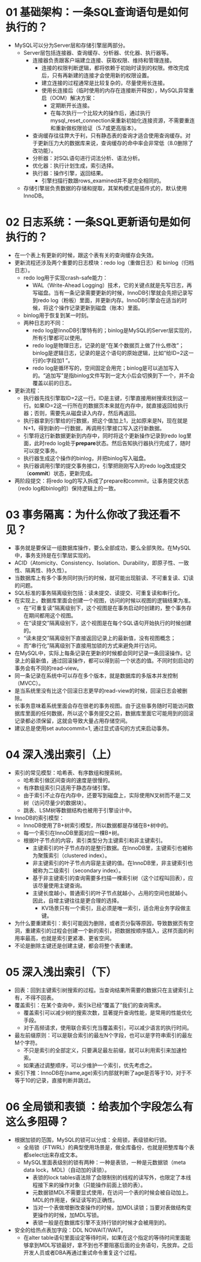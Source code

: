 # 01 基础架构：一条SQL查询语句是如何执行的？
+ MySQL可以分为Server层和存储引擎层两部分。
	+ Server层包括连接器、查询缓存、分析器、优化器、执行器等。
		+ 连接器负责跟客户端建立连接、获取权限、维持和管理连接。
			+ 连接的权限判断逻辑，都将依赖于初始时读到的权限。修改完成后，只有再新建的连接才会使用新的权限设置。
			+ 建立连接的过程通常是比较复杂的，尽量使用长连接。
			+ 使用长连接后（临时使用的内存在连接断开释放），MySQL异常重启（OOM）解决方案：
				+ 定期断开长连接。
				+ 在每次执行一个比较大的操作后，通过执行mysql_reset_connection来重新初始化连接资源，不需要重连和重新做权限验证（5.7或更高版本）。
		+ 查询缓存往往弊大于利，只有静态表的查询才适合使用查询缓存。对于更新压力大的数据库来说，查询缓存的命中率会非常低（8.0删除了改功能）。
		+ 分析器：对SQL语句进行词法分析、语法分析。
		+ 优化器：执行计划生成，索引选择。
		+ 执行器：操作引擎，返回结果。
			+ 引擎扫描行数跟rows_examined并不是完全相同的。
	+ 存储引擎层负责数据的存储和提取，其架构模式是插件式的，默认使用InnoDB。
# 02 日志系统：一条SQL更新语句是如何执行的？
+ 在一个表上有更新的时候，跟这个表有关的查询缓存会失效。
+ 更新流程还涉及两个重要的日志模块：redo log（重做日志）和 binlog（归档日志）。
	+ redo log用于实现crash-safe能力：
		+ WAL（Write-Ahead Logging）技术，它的关键点就是先写日志，再写磁盘。当有一条记录需要更新的时候，InnoDB引擎就会先把记录写到redo log（粉板）里面，并更新内存。InnoDB引擎会在适当的时候，将这个操作记录更新到磁盘（账本）里面。
	+ binlog用于恢复到某一时刻。
	+ 两种日志的不同：
		+ redo log是InnoDB引擎特有的；binlog是MySQL的Server层实现的，所有引擎都可以使用。
		+ redo log是物理日志，记录的是“在某个数据页上做了什么修改”；binlog是逻辑日志，记录的是这个语句的原始逻辑，比如“给ID=2这一行的c字段加1 ”。
		+ redo log是循环写的，空间固定会用完；binlog是可以追加写入的。“追加写”是指binlog文件写到一定大小后会切换到下一个，并不会覆盖以前的日志。
+ 更新流程：
	+ 执行器先找引擎取ID=2这一行。ID是主键，引擎直接用树搜索找到这一行。如果ID=2这一行所在的数据页本来就在内存中，就直接返回给执行器；否则，需要先从磁盘读入内存，然后再返回。
	+ 执行器拿到引擎给的行数据，把这个值加上1，比如原来是N，现在就是N+1，得到新的一行数据，再调用引擎接口写入这行新数据。
	+ 引擎将这行新数据更新到内存中，同时将这个更新操作记录到redo log里面，此时redo log处于**prepare**状态。然后告知执行器执行完成了，随时可以提交事务。
	+ 执行器生成这个操作的binlog，并把binlog写入磁盘。
	+ 执行器调用引擎的提交事务接口，引擎把刚刚写入的redo log改成提交（**commit**）状态，更新完成。
+ 两阶段提交：将redo log的写入拆成了prepare和commit，让事务提交状态（redo log和binlog的）保持逻辑上的一致。
# 03 事务隔离：为什么你改了我还看不见？
+ 事务就是要保证一组数据库操作，要么全部成功，要么全部失败。在MySQL中，事务支持是在引擎层实现的。
+ ACID（Atomicity、Consistency、Isolation、Durability，即原子性、一致性、隔离性、持久性）。
+ 当数据库上有多个事务同时执行的时候，就可能出现脏读、不可重复读、幻读的问题。
+ SQL标准的事务隔离级别包括：读未提交、读提交、可重复读和串行化。
+ 在实现上，数据库里面会创建一个视图，访问的时候以视图的逻辑结果为准。
	+ 在“可重复读”隔离级别下，这个视图是在事务启动时创建的，整个事务存在期间都用这个视图。
	+ 在“读提交”隔离级别下，这个视图是在每个SQL语句开始执行的时候创建的。
	+ “读未提交”隔离级别下直接返回记录上的最新值，没有视图概念；
	+ 而“串行化”隔离级别下直接用加锁的方式来避免并行访问。
+ 在MySQL中，实际上每条记录在更新的时候都会同时记录一条回滚操作。记录上的最新值，通过回滚操作，都可以得到前一个状态的值。不同时刻启动的事务会有不同的read-view。
+ 同一条记录在系统中可以存在多个版本，就是数据库的多版本并发控制（MVCC）。
+ 是当系统里没有比这个回滚日志更早的read-view的时候，回滚日志会被删除。
+ 长事务意味着系统里面会存在很老的事务视图。由于这些事务随时可能访问数据库里面的任何数据，所以这个事务提交之前，数据库里面它可能用到的回滚记录都必须保留，这就会导致大量占用存储空间。
+ 建议总是使用set autocommit=1, 通过显式语句的方式来启动事务。
# 04 深入浅出索引（上）
+ 索引的常见模型：哈希表、有序数组和搜索树。
	+ 哈希索引做区间查询的速度是很慢的。
	+ 有序数组索引只适用于静态存储引擎。
	+ 由于索引不止存在内存中，还要写到磁盘上，实际使用N叉树而不是二叉树（访问尽量少的数据块）。
	+ 跳表、LSM树等数据结构也被用于引擎设计中。
+ InnoDB的索引模型：
	+ InnoDB使用了B+树索引模型，所以数据都是存储在B+树中的。
	+ 每一个索引在InnoDB里面对应一棵B+树。
	+ 根据叶子节点的内容，索引类型分为主键索引和非主键索引。
		+ 主键索引的叶子节点存的是整行数据。在InnoDB里，主键索引也被称为聚簇索引（clustered index）。
		+ 非主键索引的叶子节点内容是主键的值。在InnoDB里，非主键索引也被称为二级索引（secondary index）。
		+ 基于非主键索引的查询需要多扫描一棵索引树（这个过程叫回表），应该尽量使用主键查询。
		+ 主键长度越小，普通索引的叶子节点就越小，占用的空间也就越小。因此，自增主键往往是更合理的选择。
			+ KV场景只有一个索引，且必须是唯一索引，适合用业务字段做主键。
+ 为什么要重建索引：索引可能因为删除，或者页分裂等原因，导致数据页有空洞，重建索引的过程会创建一个新的索引，把数据按顺序插入，这样页面的利用率最高，也就是索引更紧凑、更省空间。
+ 不论是删除主键还是创建主键，都会将整个表重建。
# 05 深入浅出索引（下）
+ 回表：回到主键索引树搜索的过程。当查询结果所需要的数据只在主键索引上有，不得不回表。
+ 覆盖索引：在某个查询中，索引k已经“覆盖了”我们的查询需求。
	+ 覆盖索引可以减少树的搜索次数，显著提升查询性能，是常用的性能优化手段。
	+ 对于高频请求，使用联合索引充当覆盖索引，可以减少语言的执行时间。
+ 最左前缀原则：可以是联合索引的最左N个字段，也可以是字符串索引的最左M个字符。
	+ 不只是索引的全部定义，只要满足最左前缀，就可以利用索引来加速检索。
	+ 如果通过调整顺序，可以少维护一个索引，优先考虑之。
+ 索引下推：InnoDB在(name,age)索引内部就判断了age是否等于10，对于不等于10的记录，直接判断并跳过。
# 06 全局锁和表锁 ：给表加个字段怎么有这么多阻碍？
+ 根据加锁的范围，MySQL的锁可以分成：全局锁，表级锁和行锁。
	+ 全局锁（FTWRL）的典型使用场景是，做全库备份，也就是把整库每个表都select出来存成文本。
	+ MySQL里面表级别的锁有两种：一种是表锁，一种是元数据锁（meta data lock，MDL)（自动加的读锁）。
		+ 表锁的lock tables语法除了会限制别的线程的读写外，也限定了本线程接下来的操作对象（只能操作前面上锁的表）。
		+ 元数据锁MDL不需要显式使用，在访问一个表的时候会被自动加上。MDL的作用是，保证读写的正确性。
		+ 当对一个表做增删改查操作的时候，加MDL读锁；当要对表做结构变更操作的时候，加MDL写锁。
		+ 表锁一般是在数据库引擎不支持行锁的时候才会被用到的。
+ 安全的给热点表加字段：DDL NOWAIT/WAIT。
	+ 在alter table语句里面设定等待时间，如果在这个指定的等待时间里面能够拿到MDL写锁最好，拿不到也不要阻塞后面的业务语句，先放弃。之后开发人员或者DBA再通过重试命令重复这个过程。